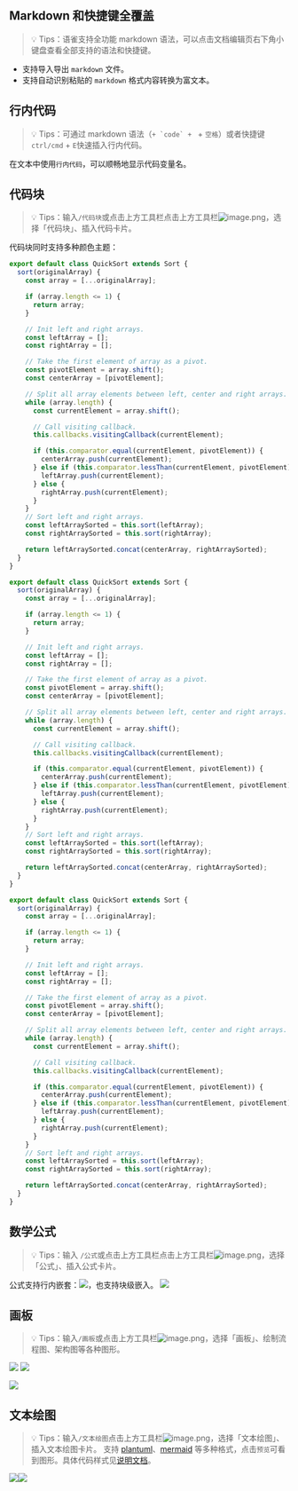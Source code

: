 ## Markdown 和快捷键全覆盖
> 💡 Tips：语雀支持全功能 markdown 语法，可以点击文档编辑页右下角小键盘查看全部支持的语法和快捷键。

- 支持导入导出 `markdown` 文件。
- 支持自动识别粘贴的 `markdown` 格式内容转换为富文本。
## 行内代码
> 💡 Tips：可通过 markdown 语法（```+ `code` + ``` + `空格`）或者快捷键 `ctrl/cmd` + `E`快速插入行内代码。

在文本中使用`行内代码`，可以顺畅地显示代码变量名。
## 代码块
> 💡 Tips：输入`/代码块`或点击上方工具栏点击上方工具栏![image.png](https://cdn.nlark.com/yuque/0/2022/png/519985/1646896088287-c8e7ef6c-2748-40d7-b53f-223b99fc5be5.png#averageHue=%23b1e5c6&clientId=u8726e0a6-b55e-4&from=paste&height=22&id=EuV2b&originHeight=22&originWidth=21&originalType=binary&ratio=1&rotation=0&showTitle=false&size=352&status=done&style=none&taskId=u6adeff07-b08f-4f2a-9a78-84bebd06c32&title=&width=21)，选择「代码块」、插入代码卡片。

代码块同时支持多种颜色主题：
```javascript
export default class QuickSort extends Sort {
  sort(originalArray) {
    const array = [...originalArray];

    if (array.length <= 1) {
      return array;
    }

    // Init left and right arrays.
    const leftArray = [];
    const rightArray = [];

    // Take the first element of array as a pivot.
    const pivotElement = array.shift();
    const centerArray = [pivotElement];

    // Split all array elements between left, center and right arrays.
    while (array.length) {
      const currentElement = array.shift();

      // Call visiting callback.
      this.callbacks.visitingCallback(currentElement);

      if (this.comparator.equal(currentElement, pivotElement)) {
        centerArray.push(currentElement);
      } else if (this.comparator.lessThan(currentElement, pivotElement)) {
        leftArray.push(currentElement);
      } else {
        rightArray.push(currentElement);
      }
    }
    // Sort left and right arrays.
    const leftArraySorted = this.sort(leftArray);
    const rightArraySorted = this.sort(rightArray);

    return leftArraySorted.concat(centerArray, rightArraySorted);
  }
}
```
```javascript
export default class QuickSort extends Sort {
  sort(originalArray) {
    const array = [...originalArray];

    if (array.length <= 1) {
      return array;
    }

    // Init left and right arrays.
    const leftArray = [];
    const rightArray = [];

    // Take the first element of array as a pivot.
    const pivotElement = array.shift();
    const centerArray = [pivotElement];

    // Split all array elements between left, center and right arrays.
    while (array.length) {
      const currentElement = array.shift();

      // Call visiting callback.
      this.callbacks.visitingCallback(currentElement);

      if (this.comparator.equal(currentElement, pivotElement)) {
        centerArray.push(currentElement);
      } else if (this.comparator.lessThan(currentElement, pivotElement)) {
        leftArray.push(currentElement);
      } else {
        rightArray.push(currentElement);
      }
    }
    // Sort left and right arrays.
    const leftArraySorted = this.sort(leftArray);
    const rightArraySorted = this.sort(rightArray);

    return leftArraySorted.concat(centerArray, rightArraySorted);
  }
}
```
```javascript
export default class QuickSort extends Sort {
  sort(originalArray) {
    const array = [...originalArray];

    if (array.length <= 1) {
      return array;
    }

    // Init left and right arrays.
    const leftArray = [];
    const rightArray = [];

    // Take the first element of array as a pivot.
    const pivotElement = array.shift();
    const centerArray = [pivotElement];

    // Split all array elements between left, center and right arrays.
    while (array.length) {
      const currentElement = array.shift();

      // Call visiting callback.
      this.callbacks.visitingCallback(currentElement);

      if (this.comparator.equal(currentElement, pivotElement)) {
        centerArray.push(currentElement);
      } else if (this.comparator.lessThan(currentElement, pivotElement)) {
        leftArray.push(currentElement);
      } else {
        rightArray.push(currentElement);
      }
    }
    // Sort left and right arrays.
    const leftArraySorted = this.sort(leftArray);
    const rightArraySorted = this.sort(rightArray);

    return leftArraySorted.concat(centerArray, rightArraySorted);
  }
}
```
## 数学公式
> 💡 Tips：输入 `/公式`或点击上方工具栏点击上方工具栏![image.png](https://cdn.nlark.com/yuque/0/2022/png/519985/1646896088287-c8e7ef6c-2748-40d7-b53f-223b99fc5be5.png#averageHue=%23b1e5c6&clientId=u8726e0a6-b55e-4&from=paste&height=22&id=Y49Cp&originHeight=22&originWidth=21&originalType=binary&ratio=1&rotation=0&showTitle=false&size=352&status=done&style=none&taskId=u6adeff07-b08f-4f2a-9a78-84bebd06c32&title=&width=21)，选择「公式」、插入公式卡片。

公式支持行内嵌套：![](https://intranetproxy.alipay.com/skylark/lark/__latex/8986e6bf4f4b4ff45d88debcfd9615ca.svg#card=math&code=c%20%3D%20%5Cpm%5Csqrt%7Ba%5E2%20%2B%20b%5E2%7D&id=pBGK4)，也支持块级嵌入。
![](https://intranetproxy.alipay.com/skylark/lark/__latex/45d276c520dbdf5bf9f9f3e4a7e5c480.svg#card=math&code=f%28x%29%3D%5Cint_%7B-%5Cinfty%7D%5E%5Cinfty%5Cwidehat%20f%5Cxi%5C%2Ce%5E%7B2%5Cpi%20i%5Cxi%20x%7D%5C%2Cd%5Cxi%0A&id=FMYMS)
## 画板
> 💡 Tips：输入`/画板`或点击上方工具栏![image.png](https://cdn.nlark.com/yuque/0/2022/png/519985/1646896088287-c8e7ef6c-2748-40d7-b53f-223b99fc5be5.png#averageHue=%23b1e5c6&clientId=u8726e0a6-b55e-4&from=paste&height=22&id=J4UvR&originHeight=22&originWidth=21&originalType=binary&ratio=1&rotation=0&showTitle=false&size=352&status=done&style=none&taskId=u6adeff07-b08f-4f2a-9a78-84bebd06c32&title=&width=21)，选择「画板」、绘制流程图、架构图等各种图形。

![](https://intranetproxy.alipay.com/skylark/lark/0/2022/jpeg/141/1643261198014-1b94d73a-8d53-416b-bc0e-05c2b61793ea.jpeg)
![](https://intranetproxy.alipay.com/skylark/lark/0/2022/jpeg/141/1643260172392-f825fb81-bb39-49eb-982b-2e1467396ba4.jpeg)

![](https://cdn.nlark.com/yuque/0/2022/jpeg/956523/1657187591568-621b44f9-81f7-4be7-8c31-257d7ec9ab0a.jpeg)
## 文本绘图
> 💡 Tips：输入`/文本绘图`点击上方工具栏![image.png](https://cdn.nlark.com/yuque/0/2022/png/519985/1646896088287-c8e7ef6c-2748-40d7-b53f-223b99fc5be5.png#averageHue=%23b1e5c6&clientId=u8726e0a6-b55e-4&from=paste&height=22&id=z0jSW&originHeight=22&originWidth=21&originalType=binary&ratio=1&rotation=0&showTitle=false&size=352&status=done&style=none&taskId=u6adeff07-b08f-4f2a-9a78-84bebd06c32&title=&width=21)，选择「文本绘图」、插入文本绘图卡片。
支持 [plantuml](https://plantuml.com/)、[mermaid](https://mermaid-js.github.io/mermaid/#/) 等多种格式，点击`预览`可看到图形。具体代码样式见[说明文档](https://www.yuque.com/yuque/gpvawt/gantt)。

![](https://intranetproxy.alipay.com/skylark/lark/__puml/b11b6192390c95750c4b71c2580ff529.svg#lake_card_v2=eyJ0eXBlIjoicHVtbCIsImNvZGUiOiJAc3RhcnR1bWxcblxuYXV0b251bWJlclxuXG5hY3RvciBcIueUqOaIt1wiIGFzIFVzZXJcbnBhcnRpY2lwYW50IFwi5rWP6KeI5ZmoXCIgYXMgQnJvd3NlclxucGFydGljaXBhbnQgXCLmnI3liqHnq69cIiBhcyBTZXJ2ZXIgI29yYW5nZVxuXG5hY3RpdmF0ZSBVc2VyXG5cblVzZXIgLT4gQnJvd3Nlcjog6L6T5YWlIFVSTFxuYWN0aXZhdGUgQnJvd3NlclxuXG5Ccm93c2VyIC0-IFNlcnZlcjog6K-35rGC5pyN5Yqh5ZmoXG5hY3RpdmF0ZSBTZXJ2ZXJcblxuU2VydmVyIC0-IFNlcnZlcjog5qih5p2_5riy5p-TXG5ub3RlIHJpZ2h0IG9mIFNlcnZlcjog6L-Z5piv5LiA5Liq5rOo6YeKXG5cblNlcnZlciAtPiBCcm93c2VyOiDov5Tlm54gSFRNTFxuZGVhY3RpdmF0ZSBTZXJ2ZXJcblxuQnJvd3NlciAtLT4gVXNlclxuXG5AZW5kdW1sIiwidXJsIjoiaHR0cHM6Ly9pbnRyYW5ldHByb3h5LmFsaXBheS5jb20vc2t5bGFyay9sYXJrL19fcHVtbC9iMTFiNjE5MjM5MGM5NTc1MGM0YjcxYzI1ODBmZjUyOS5zdmciLCJpZCI6Imd5WlBnIiwibWFyZ2luIjp7InRvcCI6dHJ1ZSwiYm90dG9tIjp0cnVlfSwiY2FyZCI6ImRpYWdyYW0ifQ==)![](https://lark-assets-test-aliyun.oss-cn-hangzhou.aliyuncs.com/yuque/__mermaid_v3/743010bfb6962498a4b9a485b60a8305.svg#lake_card_v2=eyJ0eXBlIjoibWVybWFpZCIsImNvZGUiOiJzZXF1ZW5jZURpYWdyYW1cbiAgICBwYXJ0aWNpcGFudCBKb2huXG4gICAgcGFydGljaXBhbnQgQWxpY2VcbiAgICBBbGljZS0-PkpvaG46IEhlbGxvIEpvaG4sIGhvdyBhcmUgeW91P1xuICAgIEpvaG4tLT4-QWxpY2U6IEdyZWF0ISIsInVybCI6Imh0dHBzOi8vbGFyay1hc3NldHMtdGVzdC1hbGl5dW4ub3NzLWNuLWhhbmd6aG91LmFsaXl1bmNzLmNvbS95dXF1ZS9fX21lcm1haWRfdjMvNzQzMDEwYmZiNjk2MjQ5OGE0YjlhNDg1YjYwYTgzMDUuc3ZnIiwiaWQiOiJLQXg5diIsIm1hcmdpbiI6eyJ0b3AiOnRydWUsImJvdHRvbSI6dHJ1ZX0sImNhcmQiOiJkaWFncmFtIn0=)
